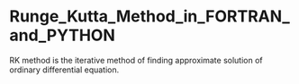 # Runge_Kutta_Method_in_FORTRAN_and_PYTHON
RK method is the iterative method of finding approximate solution of ordinary differential equation.
